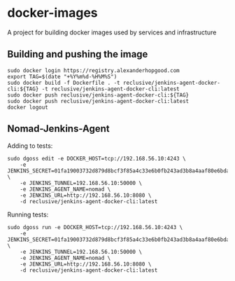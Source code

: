 # docker-images
A project for building docker images used by services and infrastructure


## Building and pushing the image
```
sudo docker login https://registry.alexanderhopgood.com
export TAG=$(date "+%Y%m%d-%H%M%S")
sudo docker build -f Dockerfile . -t reclusive/jenkins-agent-docker-cli:${TAG} -t reclusive/jenkins-agent-docker-cli:latest
sudo docker push reclusive/jenkins-agent-docker-cli:${TAG}
sudo docker push reclusive/jenkins-agent-docker-cli:latest
docker logout 
```
## Nomad-Jenkins-Agent

Adding to tests:
```
sudo dgoss edit -e DOCKER_HOST=tcp://192.168.56.10:4243 \
    -e JENKINS_SECRET=01fa19003732d879d8bcf3f85a4c33e6b0fb243ad3b8a4aaf80e6bda6bae0942 \
    -e JENKINS_TUNNEL=192.168.56.10:50000 \
    -e JENKINS_AGENT_NAME=nomad \
    -e JENKINS_URL=http://192.168.56.10:8080 \
    -d reclusive/jenkins-agent-docker-cli:latest
```
Running tests:
```
sudo dgoss run -e DOCKER_HOST=tcp://192.168.56.10:4243 \
    -e JENKINS_SECRET=01fa19003732d879d8bcf3f85a4c33e6b0fb243ad3b8a4aaf80e6bda6bae0942  \
    -e JENKINS_TUNNEL=192.168.56.10:50000 \
    -e JENKINS_AGENT_NAME=nomad \
    -e JENKINS_URL=http://192.168.56.10:8080 \
    -d reclusive/jenkins-agent-docker-cli:latest
````

